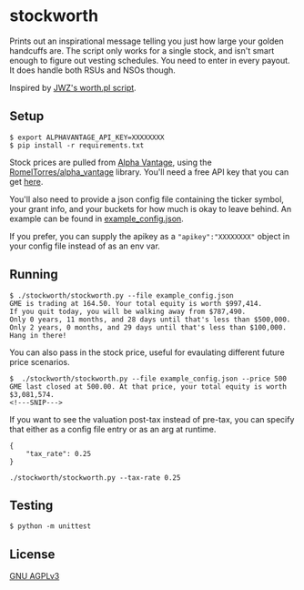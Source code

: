 # stockworth

Prints out an inspirational message telling you just how large your golden handcuffs are. The script only works for a single stock, and isn't smart enough to figure out vesting schedules. You need to enter in every payout. It does handle both RSUs and NSOs though.

Inspired by [JWZ's worth.pl script](https://www.jwz.org/hacks/).


## Setup

```
$ export ALPHAVANTAGE_API_KEY=XXXXXXXX
$ pip install -r requirements.txt
```

Stock prices are pulled from [Alpha Vantage](https://www.alphavantage.co/), using the [RomelTorres/alpha_vantage](https://github.com/RomelTorres/alpha_vantage) library. You'll need a free API key that you can get [here](https://www.alphavantage.co/support/#api-key).

You'll also need to provide a json config file containing the ticker symbol, your grant info, and your buckets for how much is okay to leave behind. An example can be found in [example_config.json](example_config.json).

If you prefer, you can supply the apikey as a `"apikey":"XXXXXXXX"` object in your config file instead of as an env var.

## Running

```
$ ./stockworth/stockworth.py --file example_config.json
GME is trading at 164.50. Your total equity is worth $997,414.
If you quit today, you will be walking away from $787,490.
Only 0 years, 11 months, and 28 days until that's less than $500,000.
Only 2 years, 0 months, and 29 days until that's less than $100,000.
Hang in there!
```

You can also pass in the stock price, useful for evaulating different future price scenarios.

```
$  ./stockworth/stockworth.py --file example_config.json --price 500
GME last closed at 500.00. At that price, your total equity is worth $3,081,574.
<!---SNIP--->
```

If you want to see the valuation post-tax instead of pre-tax, you can specify that either as a config file entry or as an arg at runtime.
```
{
    "tax_rate": 0.25
}
```

```
./stockworth/stockworth.py --tax-rate 0.25
```

## Testing

```
$ python -m unittest
```

## License

[GNU AGPLv3](https://choosealicense.com/licenses/agpl-3.0/)

